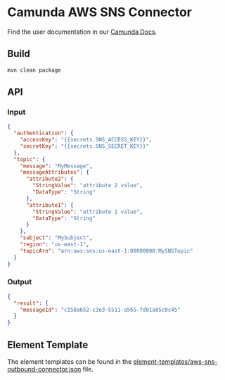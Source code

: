 # Camunda AWS SNS Connector

Find the user documentation in
our [Camunda Docs](https://docs.camunda.io/docs/components/connectors/out-of-the-box-connectors/aws-sns/).

## Build

```bash
mvn clean package
```

## API

### Input

```json
{
  "authentication": {
    "accessKey": "{{secrets.SNS_ACCESS_KEY}}",
    "secretKey": "{{secrets.SNS_SECRET_KEY}}"
  },
  "topic": {
    "message": "MyMessage",
    "messageAttributes": {
      "attribute2": {
        "StringValue": "attribute 2 value",
        "DataType": "String"
      },
      "attribute1": {
        "StringValue": "attribute 1 value",
        "DataType": "String"
      }
    },
    "subject": "MySubject",
    "region": "us-east-1",
    "topicArn": "arn:aws:sns:us-east-1:00000000:MySNSTopic"
  }
}
```

### Output

```json
{
  "result": {
    "messageId": "c158a652-c3e3-5511-a565-fd01a05c0c45"
  }
}
```

## Element Template

The element templates can be found in
the [element-templates/aws-sns-outbound-connector.json](element-templates/aws-sns-outbound-connector.json) file.
